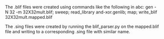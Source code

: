 The .blif files were created using commands like the following in abc:
gen -N 32 -m 32X32mult.blif; sweep; read_library and-xor.genlib; map; write_blif 32X32mult.mapped.blif

The .sing files were created by running the blif_parser.py on the mapped.blif file and writing to a corresponding .sing file with similar name.
